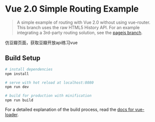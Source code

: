 # Vue 2.0 Simple Routing Example

> A simple example of routing with Vue 2.0 without using vue-router. This branch uses the raw HTML5 History API. For an example integrating a 3rd-party routing solution, see the [pagejs branch](https://github.com/chrisvfritz/vue-2.0-simple-routing-example/tree/pagejs).

仿豆瓣页面，获取豆瓣开放api练习vue

## Build Setup

``` bash
# install dependencies
npm install

# serve with hot reload at localhost:8080
npm run dev

# build for production with minification
npm run build
```

For a detailed explanation of the build process, read the [docs for vue-loader](http://vuejs.github.io/vue-loader).
